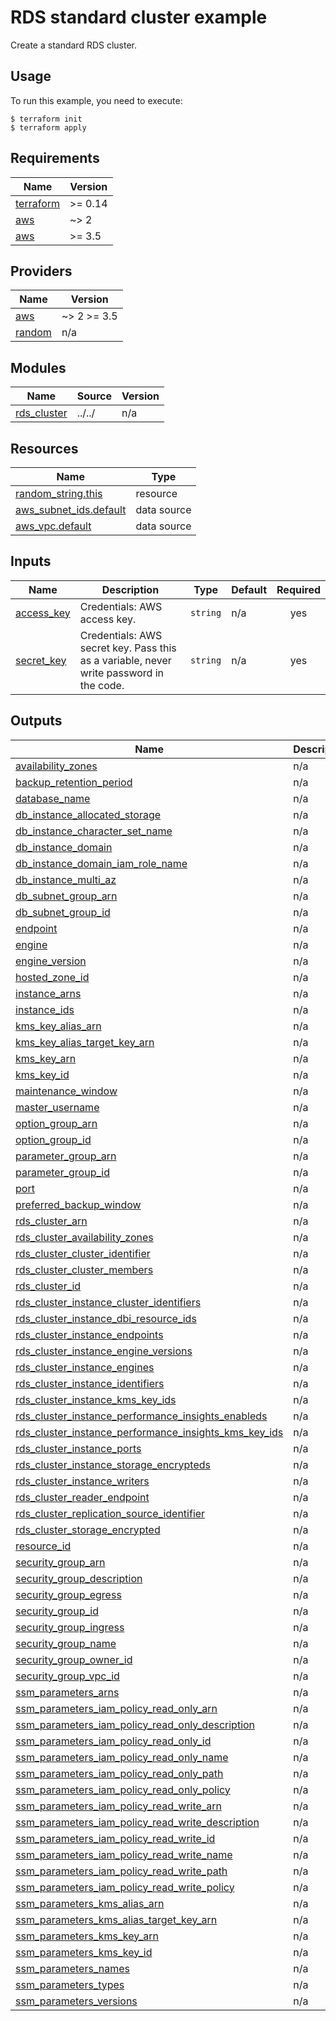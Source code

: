 # RDS standard cluster example

Create a standard RDS cluster.

## Usage

To run this example, you need to execute:

```
$ terraform init
$ terraform apply
```

<!-- BEGINNING OF PRE-COMMIT-TERRAFORM DOCS HOOK -->
## Requirements

| Name | Version |
|------|---------|
| <a name="requirement_terraform"></a> [terraform](#requirement\_terraform) | >= 0.14 |
| <a name="requirement_aws"></a> [aws](#requirement\_aws) | ~> 2 |
| <a name="requirement_aws"></a> [aws](#requirement\_aws) | >= 3.5 |

## Providers

| Name | Version |
|------|---------|
| <a name="provider_aws"></a> [aws](#provider\_aws) | ~> 2 >= 3.5 |
| <a name="provider_random"></a> [random](#provider\_random) | n/a |

## Modules

| Name | Source | Version |
|------|--------|---------|
| <a name="module_rds_cluster"></a> [rds\_cluster](#module\_rds\_cluster) | ../../ | n/a |

## Resources

| Name | Type |
|------|------|
| [random_string.this](https://registry.terraform.io/providers/hashicorp/random/latest/docs/resources/string) | resource |
| [aws_subnet_ids.default](https://registry.terraform.io/providers/hashicorp/aws/latest/docs/data-sources/subnet_ids) | data source |
| [aws_vpc.default](https://registry.terraform.io/providers/hashicorp/aws/latest/docs/data-sources/vpc) | data source |

## Inputs

| Name | Description | Type | Default | Required |
|------|-------------|------|---------|:--------:|
| <a name="input_access_key"></a> [access\_key](#input\_access\_key) | Credentials: AWS access key. | `string` | n/a | yes |
| <a name="input_secret_key"></a> [secret\_key](#input\_secret\_key) | Credentials: AWS secret key. Pass this as a variable, never write password in the code. | `string` | n/a | yes |

## Outputs

| Name | Description |
|------|-------------|
| <a name="output_availability_zones"></a> [availability\_zones](#output\_availability\_zones) | n/a |
| <a name="output_backup_retention_period"></a> [backup\_retention\_period](#output\_backup\_retention\_period) | n/a |
| <a name="output_database_name"></a> [database\_name](#output\_database\_name) | n/a |
| <a name="output_db_instance_allocated_storage"></a> [db\_instance\_allocated\_storage](#output\_db\_instance\_allocated\_storage) | n/a |
| <a name="output_db_instance_character_set_name"></a> [db\_instance\_character\_set\_name](#output\_db\_instance\_character\_set\_name) | n/a |
| <a name="output_db_instance_domain"></a> [db\_instance\_domain](#output\_db\_instance\_domain) | n/a |
| <a name="output_db_instance_domain_iam_role_name"></a> [db\_instance\_domain\_iam\_role\_name](#output\_db\_instance\_domain\_iam\_role\_name) | n/a |
| <a name="output_db_instance_multi_az"></a> [db\_instance\_multi\_az](#output\_db\_instance\_multi\_az) | n/a |
| <a name="output_db_subnet_group_arn"></a> [db\_subnet\_group\_arn](#output\_db\_subnet\_group\_arn) | n/a |
| <a name="output_db_subnet_group_id"></a> [db\_subnet\_group\_id](#output\_db\_subnet\_group\_id) | n/a |
| <a name="output_endpoint"></a> [endpoint](#output\_endpoint) | n/a |
| <a name="output_engine"></a> [engine](#output\_engine) | n/a |
| <a name="output_engine_version"></a> [engine\_version](#output\_engine\_version) | n/a |
| <a name="output_hosted_zone_id"></a> [hosted\_zone\_id](#output\_hosted\_zone\_id) | n/a |
| <a name="output_instance_arns"></a> [instance\_arns](#output\_instance\_arns) | n/a |
| <a name="output_instance_ids"></a> [instance\_ids](#output\_instance\_ids) | n/a |
| <a name="output_kms_key_alias_arn"></a> [kms\_key\_alias\_arn](#output\_kms\_key\_alias\_arn) | n/a |
| <a name="output_kms_key_alias_target_key_arn"></a> [kms\_key\_alias\_target\_key\_arn](#output\_kms\_key\_alias\_target\_key\_arn) | n/a |
| <a name="output_kms_key_arn"></a> [kms\_key\_arn](#output\_kms\_key\_arn) | n/a |
| <a name="output_kms_key_id"></a> [kms\_key\_id](#output\_kms\_key\_id) | n/a |
| <a name="output_maintenance_window"></a> [maintenance\_window](#output\_maintenance\_window) | n/a |
| <a name="output_master_username"></a> [master\_username](#output\_master\_username) | n/a |
| <a name="output_option_group_arn"></a> [option\_group\_arn](#output\_option\_group\_arn) | n/a |
| <a name="output_option_group_id"></a> [option\_group\_id](#output\_option\_group\_id) | n/a |
| <a name="output_parameter_group_arn"></a> [parameter\_group\_arn](#output\_parameter\_group\_arn) | n/a |
| <a name="output_parameter_group_id"></a> [parameter\_group\_id](#output\_parameter\_group\_id) | n/a |
| <a name="output_port"></a> [port](#output\_port) | n/a |
| <a name="output_preferred_backup_window"></a> [preferred\_backup\_window](#output\_preferred\_backup\_window) | n/a |
| <a name="output_rds_cluster_arn"></a> [rds\_cluster\_arn](#output\_rds\_cluster\_arn) | n/a |
| <a name="output_rds_cluster_availability_zones"></a> [rds\_cluster\_availability\_zones](#output\_rds\_cluster\_availability\_zones) | n/a |
| <a name="output_rds_cluster_cluster_identifier"></a> [rds\_cluster\_cluster\_identifier](#output\_rds\_cluster\_cluster\_identifier) | n/a |
| <a name="output_rds_cluster_cluster_members"></a> [rds\_cluster\_cluster\_members](#output\_rds\_cluster\_cluster\_members) | n/a |
| <a name="output_rds_cluster_id"></a> [rds\_cluster\_id](#output\_rds\_cluster\_id) | n/a |
| <a name="output_rds_cluster_instance_cluster_identifiers"></a> [rds\_cluster\_instance\_cluster\_identifiers](#output\_rds\_cluster\_instance\_cluster\_identifiers) | n/a |
| <a name="output_rds_cluster_instance_dbi_resource_ids"></a> [rds\_cluster\_instance\_dbi\_resource\_ids](#output\_rds\_cluster\_instance\_dbi\_resource\_ids) | n/a |
| <a name="output_rds_cluster_instance_endpoints"></a> [rds\_cluster\_instance\_endpoints](#output\_rds\_cluster\_instance\_endpoints) | n/a |
| <a name="output_rds_cluster_instance_engine_versions"></a> [rds\_cluster\_instance\_engine\_versions](#output\_rds\_cluster\_instance\_engine\_versions) | n/a |
| <a name="output_rds_cluster_instance_engines"></a> [rds\_cluster\_instance\_engines](#output\_rds\_cluster\_instance\_engines) | n/a |
| <a name="output_rds_cluster_instance_identifiers"></a> [rds\_cluster\_instance\_identifiers](#output\_rds\_cluster\_instance\_identifiers) | n/a |
| <a name="output_rds_cluster_instance_kms_key_ids"></a> [rds\_cluster\_instance\_kms\_key\_ids](#output\_rds\_cluster\_instance\_kms\_key\_ids) | n/a |
| <a name="output_rds_cluster_instance_performance_insights_enableds"></a> [rds\_cluster\_instance\_performance\_insights\_enableds](#output\_rds\_cluster\_instance\_performance\_insights\_enableds) | n/a |
| <a name="output_rds_cluster_instance_performance_insights_kms_key_ids"></a> [rds\_cluster\_instance\_performance\_insights\_kms\_key\_ids](#output\_rds\_cluster\_instance\_performance\_insights\_kms\_key\_ids) | n/a |
| <a name="output_rds_cluster_instance_ports"></a> [rds\_cluster\_instance\_ports](#output\_rds\_cluster\_instance\_ports) | n/a |
| <a name="output_rds_cluster_instance_storage_encrypteds"></a> [rds\_cluster\_instance\_storage\_encrypteds](#output\_rds\_cluster\_instance\_storage\_encrypteds) | n/a |
| <a name="output_rds_cluster_instance_writers"></a> [rds\_cluster\_instance\_writers](#output\_rds\_cluster\_instance\_writers) | n/a |
| <a name="output_rds_cluster_reader_endpoint"></a> [rds\_cluster\_reader\_endpoint](#output\_rds\_cluster\_reader\_endpoint) | n/a |
| <a name="output_rds_cluster_replication_source_identifier"></a> [rds\_cluster\_replication\_source\_identifier](#output\_rds\_cluster\_replication\_source\_identifier) | n/a |
| <a name="output_rds_cluster_storage_encrypted"></a> [rds\_cluster\_storage\_encrypted](#output\_rds\_cluster\_storage\_encrypted) | n/a |
| <a name="output_resource_id"></a> [resource\_id](#output\_resource\_id) | n/a |
| <a name="output_security_group_arn"></a> [security\_group\_arn](#output\_security\_group\_arn) | n/a |
| <a name="output_security_group_description"></a> [security\_group\_description](#output\_security\_group\_description) | n/a |
| <a name="output_security_group_egress"></a> [security\_group\_egress](#output\_security\_group\_egress) | n/a |
| <a name="output_security_group_id"></a> [security\_group\_id](#output\_security\_group\_id) | n/a |
| <a name="output_security_group_ingress"></a> [security\_group\_ingress](#output\_security\_group\_ingress) | n/a |
| <a name="output_security_group_name"></a> [security\_group\_name](#output\_security\_group\_name) | n/a |
| <a name="output_security_group_owner_id"></a> [security\_group\_owner\_id](#output\_security\_group\_owner\_id) | n/a |
| <a name="output_security_group_vpc_id"></a> [security\_group\_vpc\_id](#output\_security\_group\_vpc\_id) | n/a |
| <a name="output_ssm_parameters_arns"></a> [ssm\_parameters\_arns](#output\_ssm\_parameters\_arns) | n/a |
| <a name="output_ssm_parameters_iam_policy_read_only_arn"></a> [ssm\_parameters\_iam\_policy\_read\_only\_arn](#output\_ssm\_parameters\_iam\_policy\_read\_only\_arn) | n/a |
| <a name="output_ssm_parameters_iam_policy_read_only_description"></a> [ssm\_parameters\_iam\_policy\_read\_only\_description](#output\_ssm\_parameters\_iam\_policy\_read\_only\_description) | n/a |
| <a name="output_ssm_parameters_iam_policy_read_only_id"></a> [ssm\_parameters\_iam\_policy\_read\_only\_id](#output\_ssm\_parameters\_iam\_policy\_read\_only\_id) | n/a |
| <a name="output_ssm_parameters_iam_policy_read_only_name"></a> [ssm\_parameters\_iam\_policy\_read\_only\_name](#output\_ssm\_parameters\_iam\_policy\_read\_only\_name) | n/a |
| <a name="output_ssm_parameters_iam_policy_read_only_path"></a> [ssm\_parameters\_iam\_policy\_read\_only\_path](#output\_ssm\_parameters\_iam\_policy\_read\_only\_path) | n/a |
| <a name="output_ssm_parameters_iam_policy_read_only_policy"></a> [ssm\_parameters\_iam\_policy\_read\_only\_policy](#output\_ssm\_parameters\_iam\_policy\_read\_only\_policy) | n/a |
| <a name="output_ssm_parameters_iam_policy_read_write_arn"></a> [ssm\_parameters\_iam\_policy\_read\_write\_arn](#output\_ssm\_parameters\_iam\_policy\_read\_write\_arn) | n/a |
| <a name="output_ssm_parameters_iam_policy_read_write_description"></a> [ssm\_parameters\_iam\_policy\_read\_write\_description](#output\_ssm\_parameters\_iam\_policy\_read\_write\_description) | n/a |
| <a name="output_ssm_parameters_iam_policy_read_write_id"></a> [ssm\_parameters\_iam\_policy\_read\_write\_id](#output\_ssm\_parameters\_iam\_policy\_read\_write\_id) | n/a |
| <a name="output_ssm_parameters_iam_policy_read_write_name"></a> [ssm\_parameters\_iam\_policy\_read\_write\_name](#output\_ssm\_parameters\_iam\_policy\_read\_write\_name) | n/a |
| <a name="output_ssm_parameters_iam_policy_read_write_path"></a> [ssm\_parameters\_iam\_policy\_read\_write\_path](#output\_ssm\_parameters\_iam\_policy\_read\_write\_path) | n/a |
| <a name="output_ssm_parameters_iam_policy_read_write_policy"></a> [ssm\_parameters\_iam\_policy\_read\_write\_policy](#output\_ssm\_parameters\_iam\_policy\_read\_write\_policy) | n/a |
| <a name="output_ssm_parameters_kms_alias_arn"></a> [ssm\_parameters\_kms\_alias\_arn](#output\_ssm\_parameters\_kms\_alias\_arn) | n/a |
| <a name="output_ssm_parameters_kms_alias_target_key_arn"></a> [ssm\_parameters\_kms\_alias\_target\_key\_arn](#output\_ssm\_parameters\_kms\_alias\_target\_key\_arn) | n/a |
| <a name="output_ssm_parameters_kms_key_arn"></a> [ssm\_parameters\_kms\_key\_arn](#output\_ssm\_parameters\_kms\_key\_arn) | n/a |
| <a name="output_ssm_parameters_kms_key_id"></a> [ssm\_parameters\_kms\_key\_id](#output\_ssm\_parameters\_kms\_key\_id) | n/a |
| <a name="output_ssm_parameters_names"></a> [ssm\_parameters\_names](#output\_ssm\_parameters\_names) | n/a |
| <a name="output_ssm_parameters_types"></a> [ssm\_parameters\_types](#output\_ssm\_parameters\_types) | n/a |
| <a name="output_ssm_parameters_versions"></a> [ssm\_parameters\_versions](#output\_ssm\_parameters\_versions) | n/a |
<!-- END OF PRE-COMMIT-TERRAFORM DOCS HOOK -->
